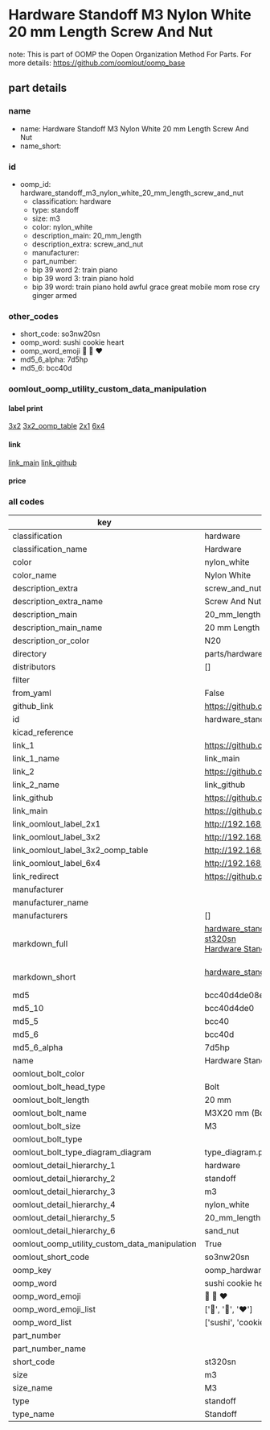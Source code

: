 # Hardware Standoff M3 Nylon White 20 mm Length Screw And Nut  

note: This is part of OOMP the Oopen Organization Method For Parts. For more details: https://github.com/oomlout/oomp_base

##  part details
  







### name
* name: Hardware Standoff M3 Nylon White 20 mm Length Screw And Nut
* name_short: 
### id
* oomp_id: hardware_standoff_m3_nylon_white_20_mm_length_screw_and_nut
  * classification: hardware
  * type: standoff
  * size: m3
  * color: nylon_white
  * description_main: 20_mm_length
  * description_extra: screw_and_nut
  * manufacturer: 
  * part_number: 
  * bip 39 word 2: train piano
  * bip 39 word 3: train piano hold
  * bip 39 word: train piano hold awful grace great mobile mom rose cry ginger armed

### other_codes
* short_code: so3nw20sn
* oomp_word: sushi cookie heart
* oomp_word_emoji :sushi: :cookie: :heart:
* md5_6_alpha: 7d5hp
* md5_6: bcc40d






### oomlout_oomp_utility_custom_data_manipulation
#### label print
[3x2](http://192.168.1.245:1112/?label=oomp%207d5hp)
[3x2_oomp_table](http://192.168.1.108:1112/?label=oomp%207d5hp)
[2x1](http://192.168.1.242:1112/?label=oomp%207d5hp)
[6x4](http://192.168.1.55:1112/?label=oomp%207d5hp)    

#### link

[link_main](https://github.com/oomlout/oomlout_oomp_version_1_messy/tree/main/parts/hardware_standoff_m3_nylon_white_20_mm_length_screw_and_nut) [link_github](https://github.com/oomlout/oomlout_oomp_version_1_messy/tree/main/parts/hardware_standoff_m3_nylon_white_20_mm_length_screw_and_nut)                             

#### price







### all codes 
| key | value |  
| --- | --- |  
| classification | hardware |  
| classification_name | Hardware |  
| color | nylon_white |  
| color_name | Nylon White |  
| description_extra | screw_and_nut |  
| description_extra_name | Screw And Nut |  
| description_main | 20_mm_length |  
| description_main_name | 20 mm Length |  
| description_or_color | N20 |  
| directory | parts/hardware_standoff_m3_nylon_white_20_mm_length_screw_and_nut |  
| distributors | [] |  
| filter |  |  
| from_yaml | False |  
| github_link | https://github.com/oomlout/oomlout_oomp_part_src/tree/main/parts/hardware_standoff_m3_nylon_white_20_mm_length_screw_and_nut |  
| id | hardware_standoff_m3_nylon_white_20_mm_length_screw_and_nut |  
| kicad_reference |  |  
| link_1 | https://github.com/oomlout/oomlout_oomp_version_1_messy/tree/main/parts/hardware_standoff_m3_nylon_white_20_mm_length_screw_and_nut |  
| link_1_name | link_main |  
| link_2 | https://github.com/oomlout/oomlout_oomp_version_1_messy/tree/main/parts/hardware_standoff_m3_nylon_white_20_mm_length_screw_and_nut |  
| link_2_name | link_github |  
| link_github | https://github.com/oomlout/oomlout_oomp_version_1_messy/tree/main/parts/hardware_standoff_m3_nylon_white_20_mm_length_screw_and_nut |  
| link_main | https://github.com/oomlout/oomlout_oomp_version_1_messy/tree/main/parts/hardware_standoff_m3_nylon_white_20_mm_length_screw_and_nut |  
| link_oomlout_label_2x1 | http://192.168.1.242:1112/?label=oomp%207d5hp |  
| link_oomlout_label_3x2 | http://192.168.1.245:1112/?label=oomp%207d5hp |  
| link_oomlout_label_3x2_oomp_table | http://192.168.1.108:1112/?label=oomp%207d5hp |  
| link_oomlout_label_6x4 | http://192.168.1.55:1112/?label=oomp%207d5hp |  
| link_redirect | https://github.com/oomlout/oomlout_oomp_version_1_messy/tree/main/parts/hardware_standoff_m3_nylon_white_20_mm_length_screw_and_nut |  
| manufacturer |  |  
| manufacturer_name |  |  
| manufacturers | [] |  
| markdown_full | [hardware_standoff_m3_nylon_white_20_mm_length_screw_and_nut](none)<br>[st320sn](none)<br>[Hardware Standoff M3 Nylon White 20 Mm Length Screw And Nut](none)<br><br> |  
| markdown_short | [hardware_standoff_m3_nylon_white_20_mm_length_screw_and_nut](none)<br><br> |  
| md5 | bcc40d4de08ed1cd98b2b10ad9290738 |  
| md5_10 | bcc40d4de0 |  
| md5_5 | bcc40 |  
| md5_6 | bcc40d |  
| md5_6_alpha | 7d5hp |  
| name | Hardware Standoff M3 Nylon White 20 mm Length Screw And Nut |  
| oomlout_bolt_color |  |  
| oomlout_bolt_head_type | Bolt |  
| oomlout_bolt_length | 20 mm |  
| oomlout_bolt_name |  M3X20 mm  (Bolt) |  
| oomlout_bolt_size | M3 |  
| oomlout_bolt_type |  |  
| oomlout_bolt_type_diagram_diagram | type_diagram.png |  
| oomlout_detail_hierarchy_1 | hardware |  
| oomlout_detail_hierarchy_2 | standoff |  
| oomlout_detail_hierarchy_3 | m3 |  
| oomlout_detail_hierarchy_4 | nylon_white |  
| oomlout_detail_hierarchy_5 | 20_mm_length |  
| oomlout_detail_hierarchy_6 | sand_nut |  
| oomlout_oomp_utility_custom_data_manipulation | True |  
| oomlout_short_code | so3nw20sn |  
| oomp_key | oomp_hardware_standoff_m3_nylon_white_20_mm_length_screw_and_nut |  
| oomp_word | sushi cookie heart |  
| oomp_word_emoji | :sushi: :cookie: :heart: |  
| oomp_word_emoji_list | [':sushi:', ':cookie:', ':heart:'] |  
| oomp_word_list | ['sushi', 'cookie', 'heart'] |  
| part_number |  |  
| part_number_name |  |  
| short_code | st320sn |  
| size | m3 |  
| size_name | M3 |  
| type | standoff |  
| type_name | Standoff |  
